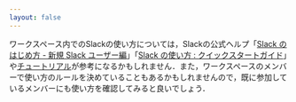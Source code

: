 ```yaml
---
layout: false
---
```


ワークスペース内でのSlackの使い方については，Slackの公式ヘルプ「[Slack のはじめ方 - 新規 Slack ユーザー編](https://slack.com/intl/ja-jp/help/articles/218080037)」「[Slack の使い方 : クイックスタートガイド](https://slack.com/intl/ja-jp/help/articles/360059928654)」や[チュートリアル](https://slack.com/intl/ja-jp/help/categories/360000049063)が参考になるかもしれません．また，ワークスペースのメンバーで使い方のルールを決めていることもあるかもしれませんので，既に参加しているメンバーにも使い方を確認してみると良いでしょう．
